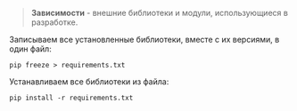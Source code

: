 >**Зависимости** - внешние библиотеки и модули, использующиеся в разработке.


Записываем все установленные библиотеки, вместе с их версиями, в один файл:
```
pip freeze > requirements.txt
```

Устанавливаем все библиотеки из файла:
```
pip install -r requirements.txt
```
